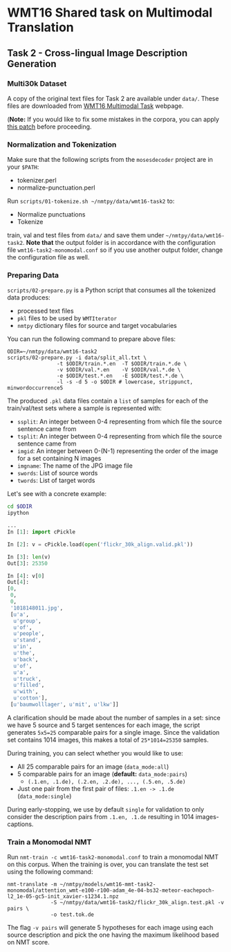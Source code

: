 # WMT16 Shared task on Multimodal Translation
## Task 2 - Cross-lingual Image Description Generation

### Multi30k Dataset

A copy of the original text files for Task 2 are available under `data/`. These files are downloaded
from [WMT16 Multimodal Task](http://www.statmt.org/wmt16/multimodal-task.html) webpage.

(**Note:** If you would like to fix some mistakes in the corpora, you can apply [this patch](data/fix-corpus-bugs.patch) before proceeding.
 
### Normalization and Tokenization

Make sure that the following scripts from the `mosesdecoder` project are in your `$PATH`:
  - tokenizer.perl
  - normalize-punctuation.perl

Run `scripts/01-tokenize.sh ~/nmtpy/data/wmt16-task2` to:
  - Normalize punctuations
  - Tokenize

train, val and test files from `data/` and save them under `~/nmtpy/data/wmt16-task2`.
**Note that** the output folder is in accordance with the configuration file
`wmt16-task2-monomodal.conf` so if you use another output folder, change the configuration
file as well.

### Preparing Data

`scripts/02-prepare.py` is a Python script that consumes all the tokenized data produces:
  - processed text files
  - `pkl` files to be used by `WMTIterator`
  - `nmtpy` dictionary files for source and target vocabularies
  
You can run the following command to prepare above files:
```
ODIR=~/nmtpy/data/wmt16-task2
scripts/02-prepare.py -i data/split_all.txt \
                -t $ODIR/train.*.en  -T $ODIR/train.*.de \
                -v $ODIR/val.*.en    -V $ODIR/val.*.de \
                -e $ODIR/test.*.en   -E $ODIR/test.*.de \
                -l -s -d 5 -o $ODIR # lowercase, strippunct, minwordoccurrence5
```
  
The produced `.pkl` data files contain a `list` of samples for each of the train/val/test sets
where a sample is represented with:
 - `ssplit`: An integer between 0-4 representing from which file the source sentence came from
 - `tsplit`: An integer between 0-4 representing from which file the source sentence came from
 - `imgid`: An integer between 0-(N-1) representing the order of the image for a set containing N images
 - `imgname`: The name of the JPG image file
 - `swords`: List of source words
 - `twords`: List of target words
 
Let's see with a concrete example:
```bash
cd $ODIR
ipython
```

```python
...
In [1]: import cPickle

In [2]: v = cPickle.load(open('flickr_30k_align.valid.pkl'))

In [3]: len(v)
Out[3]: 25350

In [4]: v[0]
Out[4]: 
[0,
 0,
 0,
 '1018148011.jpg',
 [u'a',
  u'group',
  u'of',
  u'people',
  u'stand',
  u'in',
  u'the',
  u'back',
  u'of',
  u'a',
  u'truck',
  u'filled',
  u'with',
  u'cotton'],
 [u'baumwolllager', u'mit', u'lkw']]
```

A clarification should be made about the number of samples in a set: since we have 5 source and 5 target sentences for each image, the script generates `5x5=25` comparable pairs for a single image. Since the validation set contains 1014 images, this makes a total of `25*1014=25350` samples.

During training, you can select whether you would like to use:
 - All 25 comparable pairs for an image (`data_mode:all`)
 - 5 comparable pairs for an image (**default:** `data_mode:pairs`)
   - `(.1.en, .1.de), (.2.en, .2.de), ..., (.5.en, .5.de)`
 - Just one pair from the first pair of files: `.1.en -> .1.de` (`data_mode:single`)
 
During early-stopping, we use by default `single` for validation to only consider the description pairs from `.1.en, .1.de` resulting in 1014 images-captions.

### Train a Monomodal NMT

Run `nmt-train -c wmt16-task2-monomodal.conf` to train a monomodal NMT on this
corpus. When the training is over, you can translate the test set using the following command:

```
nmt-translate -m ~/nmtpy/models/wmt16-mmt-task2-monomodal/attention_wmt-e100-r100-adam_4e-04-bs32-meteor-eachepoch-l2_1e-05-gc5-init_xavier-s1234.1.npz
              -S ~/nmtpy/data/wmt16-task2/flickr_30k_align.test.pkl -v pairs \
              -o test.tok.de
```

The flag `-v pairs` will generate 5 hypotheses for each image using each source description and
pick the one having the maximum likelihood based on NMT score.

